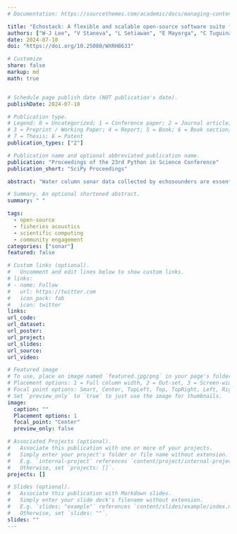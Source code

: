 ```yaml
---
# Documentation: https://sourcethemes.com/academic/docs/managing-content/

title: "Echostack: A flexible and scalable open-source software suite for echosounder data processing"
authors: ["W-J Lee", "V Staneva", "L Setiawan", "E Mayorga", "C Tuguinay", "S Butala", "B Lucca", "D Lei"]
date: 2024-07-10
doi: "https://doi.org/10.25080/WXRH8633"

# Customize
share: false
markup: md
math: true


# Schedule page publish date (NOT publication's date).
publishDate: 2024-07-10

# Publication type.
# Legend: 0 = Uncategorized; 1 = Conference paper; 2 = Journal article;
# 3 = Preprint / Working Paper; 4 = Report; 5 = Book; 6 = Book section;
# 7 = Thesis; 8 = Patent
publication_types: ["2"]

# Publication name and optional abbreviated publication name.
publication: "Proceedings of the 23rd Python in Science Conference"
publication_short: "SciPy Proceedings"

abstract: "Water column sonar data collected by echosounders are essential for fisheries and marine ecosystem research, enabling the detection, classification, and quantification of fish and zooplankton from many different ocean observing platforms. However, the broad usage of these data has been hindered by the lack of modular software tools that allow flexible composition of data processing workflows that incorporate powerful analytical tools in the scientific Python ecosystem. We address this gap by developing Echostack, a suite of open-source Python software packages that leverage existing distributed computing and cloud-interfacing libraries to support intuitive and scalable data access, processing, and interpretation. These tools can be used individually or orchestrated together, which we demonstrate in example use cases for a fisheries acoustic-trawl survey."

# Summary. An optional shortened abstract.
summary: " "

tags:
  - open-source
  - fisheries acoustics
  - scientific computing
  - community engagement
categories: ["sonar"]
featured: false

# Custom links (optional).
#   Uncomment and edit lines below to show custom links.
# links:
# - name: Follow
#   url: https://twitter.com
#   icon_pack: fab
#   icon: twitter
links:
url_code:
url_dataset:
url_poster:
url_project:
url_slides:
url_source:
url_video:

# Featured image
# To use, place an image named `featured.jpg/png` in your page's folder.
# Placement options: 1 = Full column width, 2 = Out-set, 3 = Screen-width
# Focal point options: Smart, Center, TopLeft, Top, TopRight, Left, Right, BottomLeft, Bottom, BottomRight
# Set `preview_only` to `true` to just use the image for thumbnails.
image:
  caption: ""
  Placement options: 1
  focal_point: "Center"
  preview_only: false

# Associated Projects (optional).
#   Associate this publication with one or more of your projects.
#   Simply enter your project's folder or file name without extension.
#   E.g. `internal-project` references `content/project/internal-project/index.md`.
#   Otherwise, set `projects: []`.
projects: []

# Slides (optional).
#   Associate this publication with Markdown slides.
#   Simply enter your slide deck's filename without extension.
#   E.g. `slides: "example"` references `content/slides/example/index.md`.
#   Otherwise, set `slides: ""`.
slides: ""
---
```

